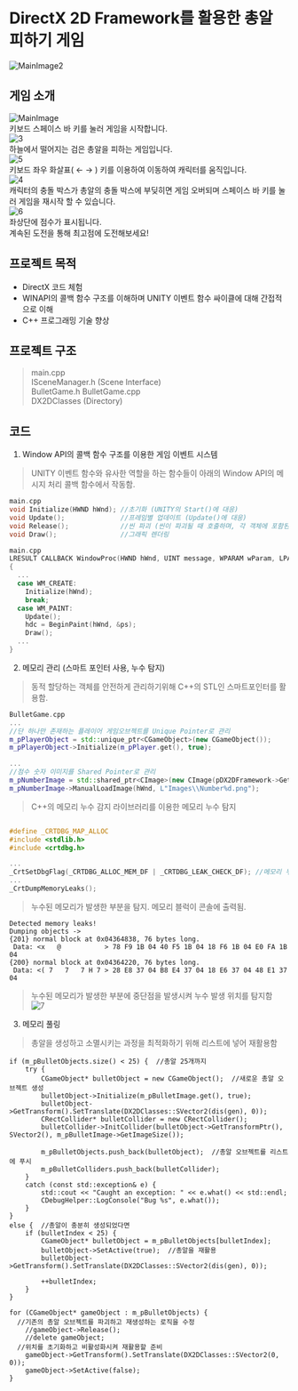 # DirectX 2D Framework를 활용한 총알 피하기 게임

![MainImage2](https://github.com/kisa98/Driect2DFrameWork/blob/master/Images/2.png?raw=true)

## 게임 소개
![MainImage](https://github.com/kisa98/Driect2DFrameWork/blob/master/Images/1.png?raw=true)  
키보드 스페이스 바 키를 눌러 게임을 시작합니다.  
![3](https://github.com/kisa98/Driect2DFrameWork/blob/master/Images/3.png?raw=true)  
하늘에서 떨어지는 검은 총알을 피하는 게임입니다.  
![5](https://github.com/kisa98/Driect2DFrameWork/blob/master/Images/5.png?raw=true)  
키보드 좌우 화살표( ← → ) 키를 이용하여 이동하여 캐릭터를 움직입니다.  
![4](https://github.com/kisa98/Driect2DFrameWork/blob/master/Images/4.png?raw=true)  
캐릭터의 충돌 박스가 총알의 충돌 박스에 부딪히면 게임 오버되며 스페이스 바 키를 눌러 게임을 재시작 할 수 있습니다.  
![6](https://github.com/kisa98/Driect2DFrameWork/blob/master/Images/6.png?raw=true)  
좌상단에 점수가 표시됩니다.  
계속된 도전을 통해 최고점에 도전해보세요!

## 프로젝트 목적
- DirectX 코드 체험
- WINAPI의 콜백 함수 구조를 이해하며 UNITY 이벤트 함수 싸이클에 대해 간접적으로 이해
- C++ 프로그래밍 기술 향상

## 프로젝트 구조
> main.cpp  
> ISceneManager.h (Scene Interface)  
> BulletGame.h BulletGame.cpp  
> DX2DClasses (Directory)

## 코드
1. Window API의 콜백 함수 구조를 이용한 게임 이벤트 시스템  
> UNITY 이벤트 함수와 유사한 역할을 하는 함수들이 아래의 Window API의 메시지 처리 콜백 함수에서 작동함.
```C++
main.cpp
void Initialize(HWND hWnd); //초기화 (UNITY의 Start()에 대응)
void Update();              //프레임별 업데이트 (Update()에 대응)
void Release();             //씬 파괴 (씬이 파괴될 때 호출하며, 각 객체에 포함된 OnDestroy()를 호출하여 메모리를 해제함)
void Draw();                //그래픽 렌더링
```

```C++
main.cpp
LRESULT CALLBACK WindowProc(HWND hWnd, UINT message, WPARAM wParam, LPARAM lParam)
{
  ...
  case WM_CREATE:
    Initialize(hWnd);
    break;
  case WM_PAINT:
    Update();
    hdc = BeginPaint(hWnd, &ps);
    Draw();
  ...
}
```


      
2. 메모리 관리 (스마트 포인터 사용, 누수 탐지)
> 동적 할당하는 객체를 안전하게 관리하기위해 C++의 STL인 스마트포인터를 활용함.
```C++
BulletGame.cpp
...
//단 하나만 존재하는 플레이어 게임오브젝트를 Unique Pointer로 관리
m_pPlayerObject = std::unique_ptr<CGameObject>(new CGameObject());  
m_pPlayerObject->Initialize(m_pPlayer.get(), true);

...
//점수 숫자 이미지를 Shared Pointer로 관리
m_pNumberImage = std::shared_ptr<CImage>(new CImage(pDX2DFramework->GetD2DRenderTarget(), pDX2DFramework->GetImagingFactory(), 10)); 
m_pNumberImage->ManualLoadImage(hWnd, L"Images\\Number%d.png");
```
   
> C++의 메모리 누수 감지 라이브러리를 이용한 메모리 누수 탐지
```C++

#define _CRTDBG_MAP_ALLOC
#include <stdlib.h>
#include <crtdbg.h>

...
_CrtSetDbgFlag(_CRTDBG_ALLOC_MEM_DF | _CRTDBG_LEAK_CHECK_DF); //메모리 누수 검사
...
_CrtDumpMemoryLeaks();
```

> 누수된 메모리가 발생한 부분을 탐지. 메모리 블럭이 콘솔에 출력됨.
```
Detected memory leaks!
Dumping objects ->
{201} normal block at 0x04364838, 76 bytes long.
 Data: <x   @           > 78 F9 1B 04 40 F5 1B 04 18 F6 1B 04 E0 FA 1B 04 
{200} normal block at 0x04364220, 76 bytes long.
 Data: <( 7   7   7 H 7 > 28 E8 37 04 B8 E4 37 04 18 E6 37 04 48 E1 37 04
```  
> 누수된 메모리가 발생한 부분에 중단점을 발생시켜 누수 발생 위치를 탐지함  
![7](https://github.com/kisa98/Driect2DFrameWork/blob/master/Images/7.png?raw=true)

3. 메모리 풀링
> 총알을 생성하고 소멸시키는 과정을 최적화하기 위해 리스트에 넣어 재활용함
```
if (m_pBulletObjects.size() < 25) {  //총알 25개까지
	try {
		CGameObject* bulletObject = new CGameObject();  //새로운 총알 오브젝트 생성
		bulletObject->Initialize(m_pBulletImage.get(), true);
		bulletObject->GetTransform().SetTranslate(DX2DClasses::SVector2(dis(gen), 0));
		CRectCollider* bulletCollider = new CRectCollider();
		bulletCollider->InitCollider(bulletObject->GetTransformPtr(), SVector2(), m_pBulletImage->GetImageSize());

		m_pBulletObjects.push_back(bulletObject);  //총알 오브젝트를 리스트에 푸시
		m_pBulletColliders.push_back(bulletCollider);
	}
	catch (const std::exception& e) {
		std::cout << "Caught an exception: " << e.what() << std::endl;
		CDebugHelper::LogConsole("Bug %s", e.what());
	}
}
else {  //총알이 충분히 생성되었다면
	if (bulletIndex < 25) {
		CGameObject* bulletObject = m_pBulletObjects[bulletIndex];
		bulletObject->SetActive(true);  //총알을 재활용
		bulletObject->GetTransform().SetTranslate(DX2DClasses::SVector2(dis(gen), 0));

		++bulletIndex;
	}
}
```

```
for (CGameObject* gameObject : m_pBulletObjects) {
  //기존의 총알 오브젝트를 파괴하고 재생성하는 로직을 수정
	//gameObject->Release();
	//delete gameObject;
  //위치를 초기화하고 비활성화시켜 재활용할 준비
	gameObject->GetTransform().SetTranslate(DX2DClasses::SVector2(0, 0));
	gameObject->SetActive(false);
}
```
